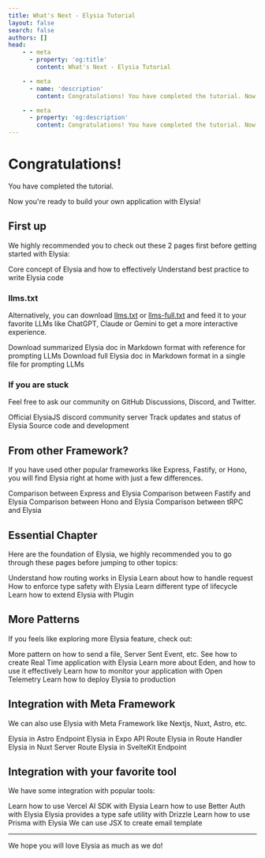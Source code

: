 ```yaml
---
title: What's Next - Elysia Tutorial
layout: false
search: false
authors: []
head:
    - - meta
      - property: 'og:title'
        content: What's Next - Elysia Tutorial

    - - meta
      - name: 'description'
        content: Congratulations! You have completed the tutorial. Now you're ready to build your own application with Elysia! We highly recommended you to check out these 2 pages first before getting started with Elysia. Key Concept and Best Practice. Alternatively, you can download llms.txt or llms-full.txt and feed it to your favorite LLMs like ChatGPT, Claude or Gemini to get a more interactive experience. If you are stuck, feel free to ask our community on GitHub Discussions, Discord, and Twitter. If you have used other popular frameworks like Express, Fastify, or Hono, you will find Elysia right at home with just a few differences. We also have essential chapters, more patterns, integration with Meta Framework and your favorite tool.

    - - meta
      - property: 'og:description'
        content: Congratulations! You have completed the tutorial. Now you're ready to build your own application with Elysia! We highly recommended you to check out these 2 pages first before getting started with Elysia. Key Concept and Best Practice. Alternatively, you can download llms.txt or llms-full.txt and feed it to your favorite LLMs like ChatGPT, Claude or Gemini to get a more interactive experience. If you are stuck, feel free to ask our community on GitHub Discussions, Discord, and Twitter. If you have used other popular frameworks like Express, Fastify, or Hono, you will find Elysia right at home with just a few differences. We also have essential chapters, more patterns, integration with Meta Framework and your favorite tool.
---
```


<script setup lang="ts">
import Editor from '../components/xiao/playground/playground.vue'

import Card from '../components/nearl/card.vue'
import Deck from '../components/nearl/card-deck.vue'

import { code } from './data'
</script>

<Editor :code="code">

# Congratulations!

You have completed the tutorial.

Now you're ready to build your own application with Elysia!

## First up
We highly recommended you to check out these 2 pages first before getting started with Elysia:

<Deck>
	<Card title="Key Concept" href="/key-concept">
		Core concept of Elysia and how to effectively
    </Card>
    <Card title="Best Practice" href="/essential/best-practice">
        Understand best practice to write Elysia code
    </Card>
</Deck>

### llms.txt

Alternatively, you can download <a href="/llms.txt" download>llms.txt</a> or <a href="/llms-full.txt" download>llms-full.txt</a> and feed it to your favorite LLMs like ChatGPT, Claude or Gemini to get a more interactive experience.

<Deck>
    <Card title="llms.txt" href="/llms.txt" download>
   		Download summarized Elysia doc in Markdown format with reference for prompting LLMs
    </Card>
    <Card title="llms-full.txt" href="/llms-full.txt" download>
  		Download full Elysia doc in Markdown format in a single file for prompting LLMs
    </Card>
</Deck>

### If you are stuck

Feel free to ask our community on GitHub Discussions, Discord, and Twitter.

<Deck>
    <Card title="Discord" href="https://discord.gg/eaFJ2KDJck">
        Official ElysiaJS discord community server
    </Card>
    <Card title="Twitter" href="https://twitter.com/elysiajs">
        Track updates and status of Elysia
    </Card>
    <Card title="GitHub" href="https://github.com/elysiajs">
        Source code and development
    </Card>
</Deck>

## From other Framework?

If you have used other popular frameworks like Express, Fastify, or Hono, you will find Elysia right at home with just a few differences.

<Deck>
	<Card title="From Express" href="/migrate/from-express">
		Comparison between Express and Elysia
	</Card>
    <Card title="From Fastify" href="/migrate/from-fastify">
  		Comparison between Fastify and Elysia
    </Card>
    <Card title="From Hono" href="/migrate/from-hono">
  		Comparison between Hono and Elysia
    </Card>
    <Card title="From tRPC" href="/migrate/from-trpc">
  		Comparison between tRPC and Elysia
    </Card>
</Deck>

## Essential Chapter

Here are the foundation of Elysia, we highly recommended you to go through these pages before jumping to other topics:

<Deck>
	<Card title="Route" href="/essential/route">
  Understand how routing works in Elysia
	</Card>
	<Card title="Handler" href="/essential/handler">
  		Learn about how to handle request
	</Card>
	<Card title="Validation" href="/essential/plugin">
		How to enforce type safety with Elysia
	</Card>
	<Card title="Lifecycle" href="/essential/plugin">
		Learn different type of lifecycle
	</Card>
	<Card title="Plugin" href="/essential/plugin">
	  	Learn how to extend Elysia with Plugin
	</Card>
</Deck>

## More Patterns

If you feels like exploring more Elysia feature, check out:

<Deck>
    <Card title="Handler" href="/eden/overview">
    	More pattern on how to send a file, Server Sent Event, etc.
    </Card>
    <Card title="Web Socket" href="/patterns/websocket">
   		See how to create Real Time application with Elysia
    </Card>
    <Card title="Eden" href="/eden/overview">
    	Learn more about Eden, and how to use it effectively
    </Card>
    <Card title="Open Telemetry" href="/eden/opentelemetry">
   		Learn how to monitor your application with Open Telemetry
    </Card>
    <Card title="Deploy to Production" href="/patterns/deploys">
    	Learn how to deploy Elysia to production
    </Card>
</Deck>

## Integration with Meta Framework

We can also use Elysia with Meta Framework like Nextjs, Nuxt, Astro, etc.

<Deck>
	<Card title="Astro" href="/integrations/astro">
		Elysia in Astro Endpoint
	</Card>
	<Card title="Expo" href="/integrations/expo">
		Elysia in Expo API Route
	</Card>
	<Card title="Nextjs" href="/integrations/nextjs">
		Elysia in Route Handler
	</Card>
	<Card title="Nuxt" href="/integrations/nuxt">
		Elysia in Nuxt Server Route
	</Card>
	<Card title="SvelteKit" href="/integrations/sveltekit">
		Elysia in SvelteKit Endpoint
	</Card>
</Deck>

## Integration with your favorite tool

We have some integration with popular tools:

<Deck>
	<Card title="AI SDK" href="/integrations/ai-sdk">
   		Learn how to use Vercel AI SDK with Elysia
    </Card>
    <Card title="Better Auth" href="/integrations/better-auth">
   		Learn how to use Better Auth with Elysia
    </Card>
    <Card title="Drizzle" href="/integrations/drizzle">
  		Elysia provides a type safe utility with Drizzle
    </Card>
    <Card title="Prisma" href="/integrations/prisma">
  		Learn how to use Prisma with Elysia
    </Card>
    <Card title="React Email" href="/integrations/react-email">
  		We can use JSX to create email template
    </Card>
</Deck>

<br>

---

We hope you will love Elysia as much as we do!

</Editor>
